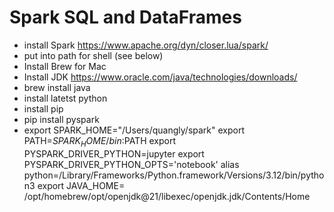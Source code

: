 # Spark SQL and DataFrames

- install Spark https://www.apache.org/dyn/closer.lua/spark/
- put into path for shell (see below)
- Install Brew for Mac
- Install JDK https://www.oracle.com/java/technologies/downloads/
- brew install java
- install latetst python
- install pip
- pip install pyspark
-   export SPARK_HOME="/Users/quangly/spark"
    export PATH=$SPARK_HOME/bin:$PATH
    export PYSPARK_DRIVER_PYTHON=jupyter
    export PYSPARK_DRIVER_PYTHON_OPTS='notebook'
    alias python=/Library/Frameworks/Python.framework/Versions/3.12/bin/python3
    export JAVA_HOME= /opt/homebrew/opt/openjdk@21/libexec/openjdk.jdk/Contents/Home